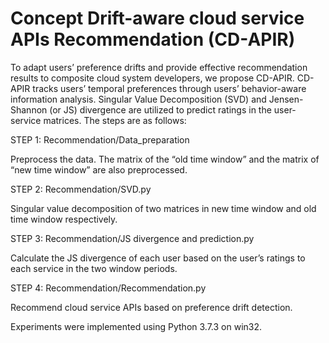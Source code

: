 # Concept Drift-aware cloud service APIs Recommendation (CD-APIR)

To adapt users’ preference drifts and provide effective recommendation results to composite cloud system developers, we propose CD-APIR. CD-APIR tracks users’ temporal preferences through users’ behavior-aware information analysis. Singular Value Decomposition (SVD) and Jensen-Shannon (or JS) divergence are utilized to predict ratings in the user-service matrices. The steps are as follows:

STEP 1: Recommendation/Data_preparation

Preprocess the data. The matrix of the “old time window” and the matrix of “new time window” are also preprocessed.

STEP 2: Recommendation/SVD.py

Singular value decomposition of two matrices in new time window and old time window respectively.

STEP 3: Recommendation/JS divergence and prediction.py

Calculate the JS divergence of each user based on the user’s ratings to each service in the two window periods.

STEP 4: Recommendation/Recommendation.py

Recommend cloud service APIs based on preference drift detection.

Experiments were implemented using Python 3.7.3 on win32.

